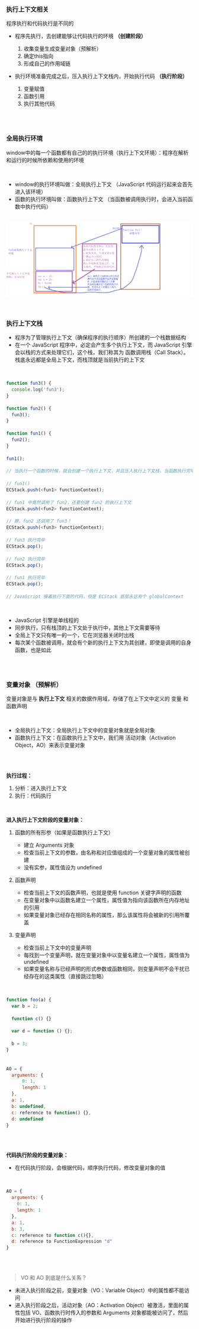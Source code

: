 ### 执行上下文相关

程序执行和代码执行是不同的

- 程序先执行，去创建能够让代码执行的环境 **（创建阶段）**
    1. 收集变量生成变量对象（预解析）
    2. 确定this指向
    3. 形成自己的作用域链

- 执行环境准备完成之后，压入执行上下文栈内，开始执行代码 **（执行阶段）**
    1. 变量赋值
    2. 函数引用
    3. 执行其他代码

<br>

<br>

### 全局执行环境

window中的每一个函数都有自己的的执行环境（执行上下文环境）：程序在解析和运行的时候所依赖和使用的环境

<br>

- window的执行环境叫做：全局执行上下文 （JavaScript 代码运行起来会首先进入该环境）
- 函数的执行环境叫做：函数执行上下文 （当函数被调用执行时，会进入当前函数中执行代码）

<br>

<img src="./../../image/执行上下文.png">

<br>

<br>

<br>


### 执行上下文栈

- 程序为了管理执行上下文（确保程序的执行顺序）所创建的一个栈数据结构
- 在一个 JavaScript 程序中，必定会产生多个执行上下文，而 JavaScript 引擎会以栈的方式来处理它们，这个栈，我们称其为 函数调用栈（Call Stack）。栈底永远都是全局上下文，而栈顶就是当前执行的上下文

<br>

```javascript
function fun3() {
  console.log('fun3');
}

function fun2() {
  fun3();
}

function fun1() {
  fun2();
}

fun1();

// 当执行一个函数的时候，就会创建一个执行上下文，并且压入执行上下文栈，当函数执行完毕的时候，就会将函数的执行上下文从栈中弹出

// fun1()
ECStack.push(<fun1> functionContext);

// fun1 中竟然调用了 fun2，还要创建 fun2 的执行上下文
ECStack.push(<fun2> functionContext);

// 擦，fun2 还调用了 fun3！
ECStack.push(<fun3> functionContext);

// fun3 执行完毕
ECStack.pop();

// fun2 执行完毕
ECStack.pop();

// fun1 执行完毕
ECStack.pop();

// JavaScript 接着执行下面的代码，但是 ECStack 底层永远有个 globalContext
```

<br>

- JavaScript 引擎是单线程的
- 同步执行，只有栈顶的上下文处于执行中，其他上下文需要等待
- 全局上下文只有唯一的一个，它在浏览器关闭时出栈
- 每次某个函数被调用，就会有个新的执行上下文为其创建，即使是调用的自身函数，也是如此

<br>

<br>


### 变量对象 （预解析）

变量对象是与 **执行上下文** 相关的数据作用域，存储了在上下文中定义的 变量 和 函数声明

<br>

- 全局执行上下文：全局执行上下文中的变量对象就是全局对象
- 函数执行上下文：在函数执行上下文中，我们用 活动对象（Activation Object，AO）来表示变量对象

<br>

<br>

**执行过程：**

1. 分析：进入执行上下文
2. 执行：代码执行


<br>

**进入执行上下文阶段的变量对象：**

 1. 函数的所有形参（如果是函数执行上下文）
    - 建立 Arguments 对象
    - 检查当前上下文的参数，由名称和对应值组成的一个变量对象的属性被创建
    - 没有实参，属性值设为 undefined

2. 函数声明

    - 检查当前上下文的函数声明，也就是使用 function 关键字声明的函数
    - 在变量对象中以函数名建立一个属性，属性值为指向该函数所在内存地址的引用
    - 如果变量对象已经存在相同名称的属性，那么该属性将会被新的引用所覆盖

3. 变量声明

    - 检查当前上下文中的变量声明
    - 每找到一个变量声明，就在变量对象中以变量名建立一个属性，属性值为 undefined
    - 如果变量名称与已经声明的形式参数或函数相同，则变量声明不会干扰已经存在的这类属性（直接跳过忽略）

<br>

```javascript
function foo(a) {
  var b = 2;

  function c() {}

  var d = function () {};

  b = 3;
}


AO = {
  arguments: {
      0: 1,
      length: 1
  },
  a: 1,
  b: undefined,
  c: reference to function() {},
  d: undefined
}
```

<br>


<br>


**代码执行阶段的变量对象：**

- 在代码执行阶段，会根据代码，顺序执行代码，修改变量对象的值

<br>

```javascript
AO = {
  arguments: {
    0: 1,
    length: 1
  },
  a: 1,
  b: 3,
  c: reference to function c(){},
  d: reference to FunctionExpression "d"
}
```

<br>

<br>

> VO 和 AO 到底是什么关系？

- 未进入执行阶段之前，变量对象（VO：Variable Object）中的属性都不能访问
- 进入执行阶段之后，活动对象（AO：Activation Object）被激活，里面的属性包括 VO、函数执行时传入的参数和 Arguments 对象都能被访问了，然后开始进行执行阶段的操作















